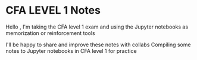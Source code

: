 # CFA LEVEL 1 Notes

Hello , I'm taking the CFA level 1 exam and using the Jupyter notebooks as memorization or reinforcement tools 

I'll be happy to share and improve these notes with collabs
Compiling some notes to Jupyter notebooks in CFA level 1 for practice
